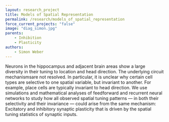 ```yaml
---
layout: research_project
title: Models of Spatial Representation
permalink: /research/models_of_spatial_representation
force_current_projects: "false"
image: "diag_simon.jpg"
parents:
    - Inhibition
    - Plasticity
authors:
    - Simon Weber
---
```

Neurons  in  the  hippocampus  and  adjacent  brain  areas  show  a  large  diversity  in  their  tuning  to  location  and  head  direction.  The  underlying  circuit  mechanismsare  not  resolved.  In  particular,  it  is  unclear  why  certain  cell  types  are  selective  to  one  spatial  variable,  but  invariant  to  another.  For  example,  place  cells  are  typically  invariant  to  head  direction.  We  use  simulations  and  mathematical  analyses  of  feedforward  and  recurrent  neural  networks  to  study  how  all  observed  spatial  tuning  patterns  —  in  both  their  selectivity  and  their  invariance  —  could  arise  from  the  same  mechanism:  Excitatory  and  inhibitory  synaptic  plasticity  that  is  driven  by  the  spatial  tuning  statistics  of  synaptic  inputs.
